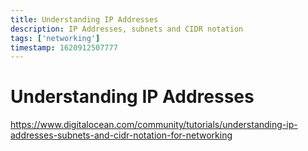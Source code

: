 ```yaml
---
title: Understanding IP Addresses
description: IP Addresses, subnets and CIDR notation
tags: ['networking']
timestamp: 1620912507777
---
```


# Understanding IP Addresses
<https://www.digitalocean.com/community/tutorials/understanding-ip-addresses-subnets-and-cidr-notation-for-networking>


<PostDate />
<PageTags />
